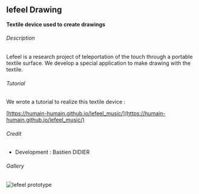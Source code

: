 ## lefeel Drawing
**Textile device used to create drawings**

###### Description

Lefeel is a research project of teleportation of the touch through a portable textile surface.
We develop a special application to make drawing with the textile.

###### Tutorial

We wrote a tutorial to realize this textile device :

[https://humain-humain.github.io/lefeel_music/](https://humain-humain.github.io/lefeel_music/)

###### Credit

- Development : Bastien DIDIER

###### Gallery

![lefeel prototype](docs/img/lefeel.gif)